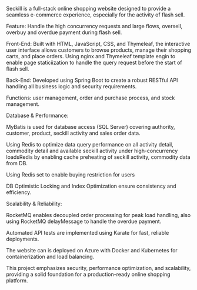Seckill is a full-stack online shopping website designed to provide a seamless e-commerce experience, especially for the activity of flash sell.

Feature: Handle the high concurrency requests and large flows, oversell, overbuy and overdue payment during flash sell.

Front-End:
Built with HTML, JavaScript, CSS, and Thymeleaf, the interactive user interface allows customers to browse products, manage their shopping carts, and place orders.
Using nginx and Thymeleaf template engin to enable page staticiization to handle the query request before the start of flash sell.  

Back-End:
Developed using Spring Boot to create a robust RESTful API handling all business logic and security requirements. 

Functions: user management, order and purchase process, and stock management.

Database & Performance:

MyBatis is used for database access (SQL Server) covering authority, customer, product, seckill activity and sales order data.

Using Redis to optimize data query performance on all activity detail, commodity detail and available seckill activity under high-concurrency loadsRedis by enabling  cache preheating of seckill activity, commodity data from DB.

Using Redis set to enable buying restriction for users 

DB Optimistic Locking and Index Optimization ensure consistency and efficiency.

Scalability & Reliability:

RocketMQ enables decoupled order processing for peak load handling, also using RocketMQ delayMessage to handle the overdue payment.

Automated API tests are implemented using Karate for fast, reliable deployments.

The website can is deployed on Azure with Docker and Kubernetes for containerization and load balancing.

This project emphasizes security, performance optimization, and scalability, providing a solid foundation for a production-ready online shopping platform.
